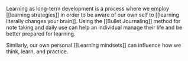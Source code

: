 Learning as long-term development is a process where we employ [[learning strategies]] in order to be aware of our own self to [[learning literally changes your brain]]. Using the [[Bullet Journaling]] method for note taking and daily use can help an individual manage their life and be better prepared for learning.

Similarly, our own personal [[Learning mindsets]] can influence how we think, learn, and practice.